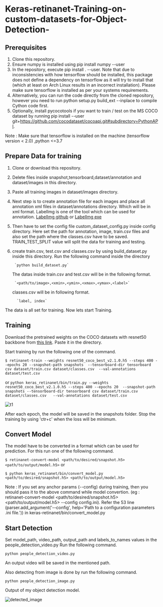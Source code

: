 # Keras-retinanet-Training-on-custom-datasets-for-Object-Detection-

## Prerequisites
1. Clone this repository.
2. Ensure numpy is installed using pip install numpy --user
3. In the repository, execute pip install . --user. Note that due to inconsistencies with how tensorflow should be installed, this package does not define a dependency on tensorflow as it will try to install that (which at least on Arch Linux results in an incorrect installation). Please make sure tensorflow is installed as per your systems requirements.
4. Alternatively, you can run the code directly from the cloned repository, however you need to run python setup.py build_ext --inplace to compile Cython code first.
5. Optionally, install pycocotools if you want to train / test on the MS COCO dataset by running pip install --user git+https://github.com/cocodataset/cocoapi.git#subdirectory=PythonAPI.
		
  Note : Make sure that tensorflow is installed on the machine (tensorflow version < 2.0)
       ,python <=3.7
		
## Prepare Data for training	
1. Clone or download this repository.
2. Delete files inside snapshot,tensorboard,dataset/annotation and dataset/images in this directory. 
3. Paste all training images in dataset/images directory.
4. Next step is to create annotation file for each images and place all annotation xml files in dataset/annotations 
   directory. Which will be in xml format. LabelImg is one of the tool which can be used for annotation. 
	 [LabelImg github](https://github.com/tzutalin/labelImg) or [LabelImg exe](https://tzutalin.github.io/labelImg/)
5. Then have to set the config file custom_dataset_config.py inside config directory.
   Here set the path for annotation, image, train.csv files and also set the path where the classes.csv have to be 
	 saved. TRAIN_TEST_SPLIT value will split the data for training and testing.
6. create train.csv, test.csv and classes.csv by using build_dataset.py inside this directory.
    Run the following command inside the directory
		
		`python build_dataset.py`
		
    The datas inside train.csv and test.csv will be in the following format. 
		
		`<path/to/image>,<xmin>,<ymin>,<xmax>,<ymax>,<label>`
   
	  classes.csv will be in following format.
		
		 `label, index`
		 
The data is all set for training. Now lets start Training.
	
## Training	
Download the pretrained weights on the COCO datasets with resnet50 backbone from [this link](https://github.com/fizyr/keras-retinanet/releases/download/0.5.1/resnet50_coco_best_v2.1.0.h5). Paste it in the directory.

Start training by run the following one of the command. 

   `$ retinanet-train --weights resnet50_coco_best_v2.1.0.h5 --steps 400 --epochs 20 --snapshot-path snapshots 
	 --tensorboard-dir tensorboard csv dataset/train.csv dataset/classes.csv  --val-annotations dataset/test.csv`
	 
or 
	`python keras_retinanet/bin/train.py --weights resnet50_coco_best_v2.1.0.h5 --steps 400 --epochs 20 
	--snapshot-path snapshots --tensorboard-dir tensorboard csv dataset/train.csv dataset/classes.csv  
  --val-annotations dataset/test.csv`


![t1](https://user-images.githubusercontent.com/39676803/65702299-9e968b00-e037-11e9-9ce6-0809b6f329e8.JPG)	
	
After each epoch, the model will be saved in the snapshots folder. Stop the training by using 'ctr+c' when the loss will be minimum.



## Convert Model

The model have to be converted in a format which can be used for prediction. For this run one of the following command.

   `$ retinanet-convert-model <path/to/desired/snapshot.h5> <path/to/output/model.h5>`
or

   `$ python keras_retinanet/bin/convert_model.py <path/to/desired/snapshot.h5> <path/to/output/model.h5>`
	 
Note : If you set any anchor params (--config) during training, then you should pass it to the above command while model convertion. (eg : retinanet-convert-model <path/to/desired/snapshot.h5> <path/to/output/model.h5> --config config.ini).
Refer the 53 line (parser.add_argument('--config', help='Path to a configuration parameters .ini file.')) in keras-retinanet/bin/convert_model.py


## Start Detection

Set model_path, video_path, output_path and labels_to_names values in the people_detection_video.py 
Run the following command.


  `python people_detection_video.py`
	
 An output video will be saved in the mentioned path.
 
 Also detecting from image is done by run the following command.
 
   `python people_detection_image.py`
   
 Output of my object detection model. 
 
 ![detected_image](https://user-images.githubusercontent.com/39676803/65708379-4e252a80-e043-11e9-8791-61f7a6d135f3.jpg)


		 
